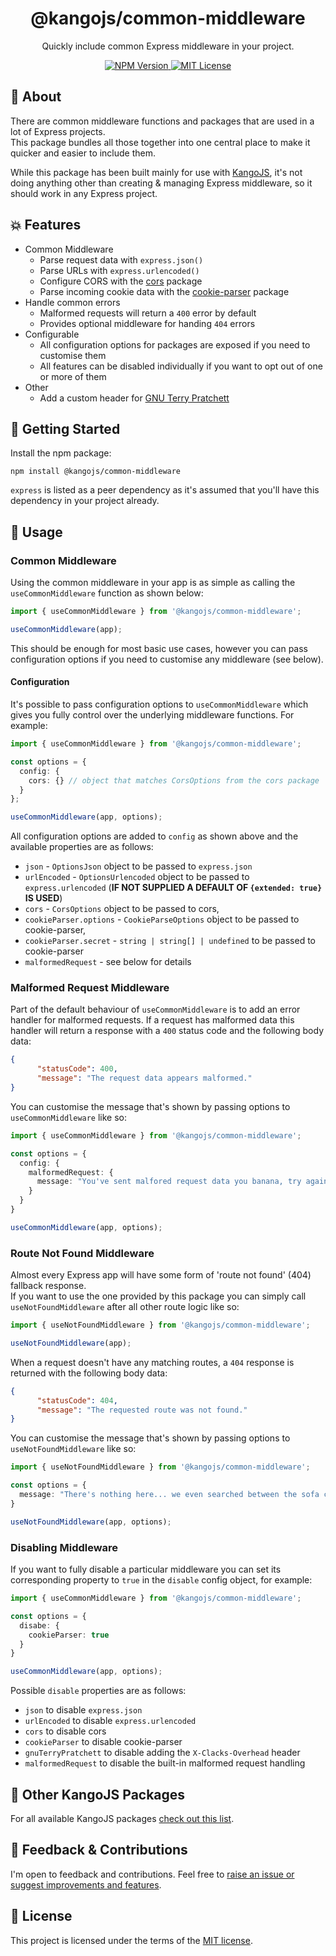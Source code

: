 <div align="center">
<h1>@kangojs/common-middleware</h1>
<p>Quickly include common Express middleware in your project.</p>

<div>
  <a href="https://www.npmjs.com/package/@kangojs/common-middleware" target="_blank">
    <img src="https://img.shields.io/npm/v/@kangojs/common-middleware?style=flat-square" alt="NPM Version" />
  </a>
  <a href="https://choosealicense.com/licenses/mit/" target="_blank">
    <img src="https://img.shields.io/npm/l/@kangojs/common-middleware?style=flat-square" alt="MIT License" />
  </a>
</div>
</div>

## 🤔 About
There are common middleware functions and packages that are used in a lot of Express projects.  
This package bundles all those together into one central place to make it quicker and easier to include them.

While this package has been built mainly for use with [KangoJS](https://github.com/kangojs/kangojs), it's not
doing anything other than creating & managing Express middleware, so it should work in any Express project.

## 💥 Features
- Common Middleware
  - Parse request data with `express.json()`
  - Parse URLs with `express.urlencoded()`
  - Configure CORS with the [cors](https://www.npmjs.com/package/cors) package
  - Parse incoming cookie data with the [cookie-parser](https://www.npmjs.com/package/cookie-parser) package
- Handle common errors
  - Malformed requests will return a `400` error by default
  - Provides optional middleware for handing `404` errors
- Configurable
  - All configuration options for packages are exposed if you need to customise them
  - All features can be disabled individually if you want to opt out of one or more of them
- Other
  - Add a custom header for [GNU Terry Pratchett](http://www.gnuterrypratchett.com/)

## 🚀 Getting Started
Install the npm package:
```shell
npm install @kangojs/common-middleware
```

`express` is listed as a peer dependency as it's assumed that you'll have this dependency in
your project already.

## 👷 Usage

### Common Middleware
Using the common middleware in your app is as simple as calling the `useCommonMiddleware` function as shown below:

```typescript
import { useCommonMiddleware } from '@kangojs/common-middleware';

useCommonMiddleware(app);
```

This should be enough for most basic use cases, however you can pass configuration options if you need to customise any middleware (see below).

#### Configuration
It's possible to pass configuration options to `useCommonMiddleware` which gives you fully control over the underlying middleware functions. For example:

```typescript
import { useCommonMiddleware } from '@kangojs/common-middleware';

const options = {
  config: {
    cors: {} // object that matches CorsOptions from the cors package
  }
};

useCommonMiddleware(app, options);
```

All configuration options are added to `config` as shown above and the available properties are as follows:
- `json` - `OptionsJson` object to be passed to `express.json`
- `urlEncoded` - `OptionsUrlencoded` object to be passed to `express.urlencoded` (**IF NOT SUPPLIED A DEFAULT OF `{extended: true}` IS USED**)
- `cors` - `CorsOptions` object to be passed to cors,
- `cookieParser.options` - `CookieParseOptions` object to be passed to cookie-parser,
- `cookieParser.secret` - `string | string[] | undefined` to be passed to cookie-parser
- `malformedRequest` - see below for details

### Malformed Request Middleware
Part of the default behaviour of `useCommonMiddleware` is to add an error handler for malformed requests.
If a request has malformed data this handler will return a response with a `400` status code and the following body data:

```json
{
      "statusCode": 400,
      "message": "The request data appears malformed."
}
```

You can customise the message that's shown by passing options to `useCommonMiddleware` like so:

```typescript
import { useCommonMiddleware } from '@kangojs/common-middleware';

const options = {
  config: {
    malformedRequest: {
      message: "You've sent malfored request data you banana, try again."
    }
  }
}

useCommonMiddleware(app, options);
```

### Route Not Found Middleware
Almost every Express app will have some form of 'route not found' (404) fallback response.  
If you want to use the one provided by this package you can simply call `useNotFoundMiddleware` after all other route logic like so:

```typescript
import { useNotFoundMiddleware } from '@kangojs/common-middleware';

useNotFoundMiddleware(app);
```

When a request doesn't have any matching routes, a `404` response is returned with the following body data:

```json
{
      "statusCode": 404,
      "message": "The requested route was not found."
}
```

You can customise the message that's shown by passing options to `useNotFoundMiddleware` like so:

```typescript
import { useNotFoundMiddleware } from '@kangojs/common-middleware';

const options = {
  message: "There's nothing here... we even searched between the sofa cushions."
}

useNotFoundMiddleware(app, options);
```

### Disabling Middleware
If you want to fully disable a particular middleware you can set its corresponding property to `true` in the `disable` config object, for example:

```typescript
import { useCommonMiddleware } from '@kangojs/common-middleware';

const options = {
  disabe: {
    cookieParser: true
  }
}

useCommonMiddleware(app, options);
```

Possible `disable` properties are as follows:
- `json` to disable `express.json`
- `urlEncoded` to disable `express.urlencoded`
- `cors` to disable cors
- `cookieParser` to disable cookie-parser
- `gnuTerryPratchett` to disable adding the `X-Clacks-Overhead` header
- `malformedRequest` to disable the built-in malformed request handling

## 🧰 Other KangoJS Packages
For all available KangoJS packages [check out this list](https://github.com/kangojs/kangojs#-other-kangojs-packages).

## 💬 Feedback & Contributions
I'm open to feedback and contributions. Feel free to [raise an issue or suggest improvements and features](https://github.com/kangojs/kangojs/issues).

## 📝 License
This project is licensed under the terms of the [MIT license](https://choosealicense.com/licenses/mit/).

